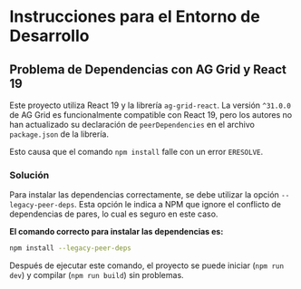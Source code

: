 # Instrucciones para el Entorno de Desarrollo

## Problema de Dependencias con AG Grid y React 19

Este proyecto utiliza React 19 y la librería `ag-grid-react`. La versión `^31.0.0` de AG Grid es funcionalmente compatible con React 19, pero los autores no han actualizado su declaración de `peerDependencies` en el archivo `package.json` de la librería.

Esto causa que el comando `npm install` falle con un error `ERESOLVE`.

### Solución

Para instalar las dependencias correctamente, se debe utilizar la opción `--legacy-peer-deps`. Esta opción le indica a NPM que ignore el conflicto de dependencias de pares, lo cual es seguro en este caso.

**El comando correcto para instalar las dependencias es:**

```bash
npm install --legacy-peer-deps
```

Después de ejecutar este comando, el proyecto se puede iniciar (`npm run dev`) y compilar (`npm run build`) sin problemas.

